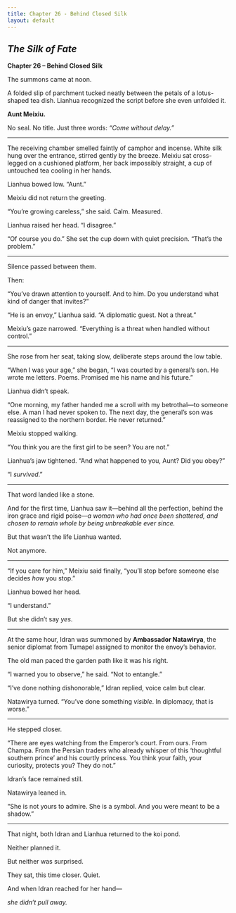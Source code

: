 ```yaml
---
title: Chapter 26 - Behind Closed Silk
layout: default
---
```


## *The Silk of Fate*  
**Chapter 26 – Behind Closed Silk**

The summons came at noon.

A folded slip of parchment tucked neatly between the petals of a lotus-shaped tea dish. Lianhua recognized the script before she even unfolded it.

**Aunt Meixiu.**

No seal. No title. Just three words: *“Come without delay.”*

---

The receiving chamber smelled faintly of camphor and incense. White silk hung over the entrance, stirred gently by the breeze. Meixiu sat cross-legged on a cushioned platform, her back impossibly straight, a cup of untouched tea cooling in her hands.

Lianhua bowed low. “Aunt.”

Meixiu did not return the greeting.

“You’re growing careless,” she said. Calm. Measured.

Lianhua raised her head. “I disagree.”

“Of course you do.” She set the cup down with quiet precision. “That’s the problem.”

---

Silence passed between them.

Then:

“You’ve drawn attention to yourself. And to him. Do you understand what kind of danger that invites?”

“He is an envoy,” Lianhua said. “A diplomatic guest. Not a threat.”

Meixiu’s gaze narrowed. “Everything is a threat when handled without control.”

---

She rose from her seat, taking slow, deliberate steps around the low table.

“When I was your age,” she began, “I was courted by a general’s son. He wrote me letters. Poems. Promised me his name and his future.”

Lianhua didn’t speak.

“One morning, my father handed me a scroll with my betrothal—to someone else. A man I had never spoken to. The next day, the general’s son was reassigned to the northern border. He never returned.”

Meixiu stopped walking.

“You think you are the first girl to be seen? You are not.”

Lianhua’s jaw tightened. “And what happened to you, Aunt? Did you obey?”

“I *survived*.”

---

That word landed like a stone.

And for the first time, Lianhua saw it—behind all the perfection, behind the iron grace and rigid poise—*a woman who had once been shattered, and chosen to remain whole by being unbreakable ever since.*

But that wasn’t the life Lianhua wanted.

Not anymore.

---

“If you care for him,” Meixiu said finally, “you’ll stop before someone else decides *how* you stop.”

Lianhua bowed her head.

“I understand.”

But she didn’t say *yes*.

---

At the same hour, Idran was summoned by **Ambassador Natawirya**, the senior diplomat from Tumapel assigned to monitor the envoy’s behavior.

The old man paced the garden path like it was his right.

“I warned you to observe,” he said. “Not to entangle.”

“I’ve done nothing dishonorable,” Idran replied, voice calm but clear.

Natawirya turned. “You’ve done something *visible*. In diplomacy, that is worse.”

---

He stepped closer.

“There are eyes watching from the Emperor’s court. From ours. From Champa. From the Persian traders who already whisper of this ‘thoughtful southern prince’ and his courtly princess. You think your faith, your curiosity, protects you? They do not.”

Idran’s face remained still.

Natawirya leaned in.

“She is not yours to admire. She is a symbol. And you were meant to be a shadow.”

---

That night, both Idran and Lianhua returned to the koi pond.

Neither planned it.

But neither was surprised.

They sat, this time closer. Quiet.

And when Idran reached for her hand—

*she didn’t pull away.*